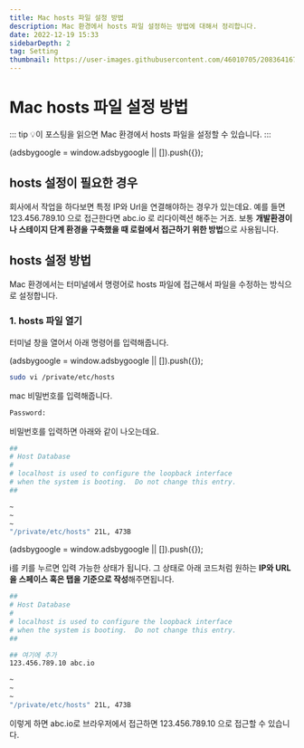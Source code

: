 ```yaml
---
title: Mac hosts 파일 설정 방법
description: Mac 환경에서 hosts 파일 설정하는 방법에 대해서 정리합니다.
date: 2022-12-19 15:33
sidebarDepth: 2
tag: Setting
thumbnail: https://user-images.githubusercontent.com/46010705/208364167-ee4ad94a-3182-4091-a3f4-b897677afe56.png
---
```


# Mac hosts 파일 설정 방법

::: tip 💡이 포스팅을 읽으면
Mac 환경에서 hosts 파일을 설정할 수 있습니다.
:::

<component is="script" src="https://pagead2.googlesyndication.com/pagead/js/adsbygoogle.js?client=ca-pub-4877378276818686" crossorigin="anonymous" async></component>

<!-- ui-log 수평형 -->

<ins class="adsbygoogle"
     style="display:block"
     data-ad-client="ca-pub-4877378276818686"
     data-ad-slot="9743150776"
     data-ad-format="auto"
     data-full-width-responsive="true"></ins>
<component is="script">
(adsbygoogle = window.adsbygoogle || []).push({});
</component>

## hosts 설정이 필요한 경우

회사에서 작업을 하다보면 특정 IP와 Url을 연결해야하는 경우가 있는데요.
예를 들면 123.456.789.10 으로 접근한다면 abc.io 로 리다이렉션 해주는 거죠.
보통 **개발환경이나 스테이지 단계 환경을 구축했을 때 로컬에서 접근하기 위한 방법**으로 사용됩니다.

## hosts 설정 방법

Mac 환경에서는 터미널에서 명령어로 hosts 파일에 접근해서 파일을 수정하는 방식으로 설정합니다.

### 1. hosts 파일 열기

터미널 창을 열어서 아래 명령어를 입력해줍니다.

<component is="script" src="https://pagead2.googlesyndication.com/pagead/js/adsbygoogle.js?client=ca-pub-4877378276818686" crossorigin="anonymous" async></component>

<!-- ui-log 수평형 -->

<ins class="adsbygoogle"
     style="display:block"
     data-ad-client="ca-pub-4877378276818686"
     data-ad-slot="9743150776"
     data-ad-format="auto"
     data-full-width-responsive="true"></ins>
<component is="script">
(adsbygoogle = window.adsbygoogle || []).push({});
</component>

```bash
sudo vi /private/etc/hosts
```

mac 비밀번호를 입력해줍니다.

```bash
Password:
```

비밀번호를 입력하면 아래와 같이 나오는데요.

```bash
##
# Host Database
#
# localhost is used to configure the loopback interface
# when the system is booting.  Do not change this entry.
##

~
~
~
"/private/etc/hosts" 21L, 473B
```

<component is="script" src="https://pagead2.googlesyndication.com/pagead/js/adsbygoogle.js?client=ca-pub-4877378276818686" crossorigin="anonymous" async></component>

<!-- ui-log 수평형 -->

<ins class="adsbygoogle"
     style="display:block"
     data-ad-client="ca-pub-4877378276818686"
     data-ad-slot="9743150776"
     data-ad-format="auto"
     data-full-width-responsive="true"></ins>
<component is="script">
(adsbygoogle = window.adsbygoogle || []).push({});
</component>

i를 키를 누르면 입력 가능한 상태가 됩니다.
그 상태로 아래 코드처럼 원하는 **IP와 URL을 스페이스 혹은 탭을 기준으로 작성**해주면됩니다.

```bash
##
# Host Database
#
# localhost is used to configure the loopback interface
# when the system is booting.  Do not change this entry.
##

## 여기에 추가
123.456.789.10 abc.io

~
~
~
"/private/etc/hosts" 21L, 473B
```

이렇게 하면 abc.io로 브라우저에서 접근하면 123.456.789.10 으로 접근할 수 있습니다.
